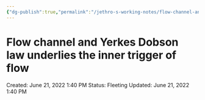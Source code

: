```yaml
---
{"dg-publish":true,"permalink":"/jethro-s-working-notes/flow-channel-and-yerkes-dobson-law-underlies-the-i/","dgPassFrontmatter":true}
---
```



# Flow channel and Yerkes Dobson law underlies the inner trigger of flow

Created: June 21, 2022 1:40 PM
Status: Fleeting
Updated: June 21, 2022 1:40 PM